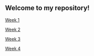 ## Welcome to my repository!

[Week 1](https://github.com/diegopro570/core-code-from-scratch-readme/blob/main/Week%201.md)

[Week 2](https://github.com/diegopro570/core-code-from-scratch-readme/blob/main/Week%202.md)

[Week 3](https://github.com/diegopro570/core-code-from-scratch-readme/blob/main/Week%203.md)

[Week 4](https://github.com/diegopro570/core-code-from-scratch-readme/blob/main/Week%204.md)

